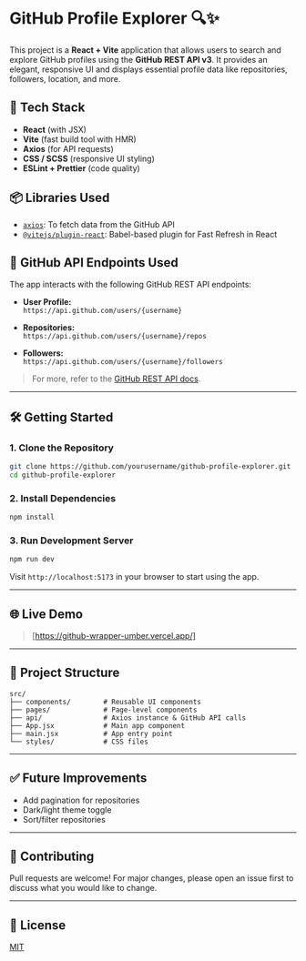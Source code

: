 # GitHub Profile Explorer 🔍✨

This project is a **React + Vite** application that allows users to search and explore GitHub profiles using the **GitHub REST API v3**. It provides an elegant, responsive UI and displays essential profile data like repositories, followers, location, and more.

## 🚀 Tech Stack

- **React** (with JSX)
- **Vite** (fast build tool with HMR)
- **Axios** (for API requests)
- **CSS / SCSS** (responsive UI styling)
- **ESLint + Prettier** (code quality)

## 📦 Libraries Used

- [`axios`](https://www.npmjs.com/package/axios): To fetch data from the GitHub API
- [`@vitejs/plugin-react`](https://github.com/vitejs/vite-plugin-react): Babel-based plugin for Fast Refresh in React

## 📡 GitHub API Endpoints Used

The app interacts with the following GitHub REST API endpoints:

- **User Profile:**  
  `https://api.github.com/users/{username}`

- **Repositories:**  
  `https://api.github.com/users/{username}/repos`

- **Followers:**  
  `https://api.github.com/users/{username}/followers`

> For more, refer to the [GitHub REST API docs](https://docs.github.com/en/rest/users/users?apiVersion=2022-11-28#get-a-user).

---

## 🛠️ Getting Started

### 1. Clone the Repository

```bash
git clone https://github.com/yourusername/github-profile-explorer.git
cd github-profile-explorer
```

### 2. Install Dependencies

```bash
npm install
```

### 3. Run Development Server

```bash
npm run dev
```

Visit `http://localhost:5173` in your browser to start using the app.

---

## 🌐 Live Demo

> [https://github-wrapper-umber.vercel.app/]

---

## 📁 Project Structure

```
src/
├── components/        # Reusable UI components
├── pages/             # Page-level components
├── api/               # Axios instance & GitHub API calls
├── App.jsx            # Main app component
├── main.jsx           # App entry point
└── styles/            # CSS files
```

---

## ✅ Future Improvements

- Add pagination for repositories
- Dark/light theme toggle
- Sort/filter repositories

---

## 🤝 Contributing

Pull requests are welcome! For major changes, please open an issue first to discuss what you would like to change.

---

## 📄 License

[MIT](LICENSE)



